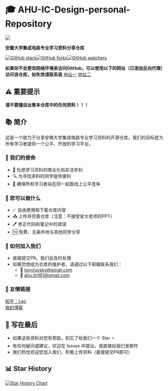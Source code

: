 # 🎓 AHU-IC-Design-personal-Repository


<a href ="https://ic.ahu.edu.cn/"> <img src="https://cdn.jsdelivr.net/gh/Tonyseth/my_image_bed@main/img/73d56050c94e28b023f3926ad3900d4.png"> </a>

**安徽大学集成电路专业学习资料分享仓库**

[![GitHub stars](https://cdn.jsdelivr.net/gh/Tonyseth/my_image_bed@main/img/AHU-IC-Design-personal-Repository.svg)](https://github.com/Tonyseth/AHU-IC-Design-personal-Repository)[![GitHub forks](https://img.shields.io/github/forks/Tonyseth/AHU-IC-Design-personal-Repository.svg?style=social&label=Fork)](https://github.com/Tonyseth/AHU-IC-Design-personal-Repository)[![GitHub watchers](https://img.shields.io/github/watchers/Tonyseth/AHU-IC-Design-personal-Repository.svg?style=social&label=Watch)](https://github.com/Tonyseth/AHU-IC-Design-personal-Repository)


**如果你不会更改网络环境来访问GitHub，可以使用以下的网址（已添加反向代理）访问该仓库，如失效请联系我**
[地址一](https://github.site/Tonyseth/AHU-IC-Design-personal-Repository)
[地址二](https://github.store/Tonyseth/AHU-IC-Design-personal-Repository)

## ⚠️ 重要提示
**请不要擅自出售本仓库中的任何资料！！！**

## 📚 简介

这是一个致力于分享安徽大学集成电路专业学习资料的开源仓库。我们的目标是为所有学习者提供一个公平、开放的学习平台。

### 🎯 我们的使命

- 🚫 杜绝学习资料的商业化和非法牟利
- 🔍 为寻找资料的同学提供便利
- 🏁 确保所有学习者站在同一起跑线上公平竞争

### 🤝 您可以做什么

- ✅ 自由使用和下载仓库内容
- 📤 上传并完善仓库（注意：不接受安大老师的PPT）
- 🖊️ 修正代码和笔记中的错误
- 🆓 免费、无条件地与其他同学分享

### 🌟 如何加入我们

- 直接提交PR，我们会及时处理
- 如果您想成为仓库的维护者，请通过以下邮箱联系我们：
  - 📧 tonyluvsky@gmail.com
  - 📧 ahu.lin161@gmail.com

### 🔗 友情链接

[知乎：Leo](https://www.zhihu.com/people/leo-17-85-70) <br>
[我的博客](https://blog.csdn.net/Tonyluvsky?spm=1000.2115.3001.5343)
## 🌈 写在最后

- 如果这些资料对您有帮助，别忘了给我们一个 Star ⭐
- 有任何疑问或建议，欢迎在 Issues 中提出，或直接给我们发邮件
- 我们热忱欢迎您加入我们，积极上传资料（直接提交PR即可）


## 📊 Star History

[![Star History Chart](https://api.star-history.com/svg?repos=Tonyseth/AHU-IC-Design-personal-Repository&type=Date)](https://star-history.com/#Tonyseth/AHU-IC-Design-personal-Repository&Date)
